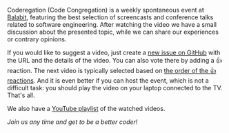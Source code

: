 Coderegation (Code Congregation) is a weekly spontaneous event at [Balabit](https://career.balabit.com/en), featuring the best selection of screencasts and conference talks related to software engineering. After watching the video we have a small discussion about the presented topic, while we can share our experiences or contrary opinions.

If you would like to suggest a video, just create a [new issue on GitHub](https://github.com/balabit/coderegation/issues/new) with the URL and the details of the video. You can also vote there by adding a :+1: reaction. The next video is typically selected based on [the order of the :+1: reactions](https://github.com/balabit/coderegation/issues?q=is%3Aopen+sort%3Areactions-%2B1-desc). And it is even better if you can host the event, which is not a difficult task: you should play the video on your laptop connected to the TV. That's all.

We also have a [YouTube playlist](https://www.youtube.com/playlist?list=PLUa_16Jxqfa0wo3_u8W2uNomtHr-w7fc0) of the watched videos.

*Join us any time and get to be a better coder!*
